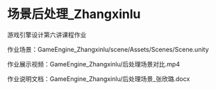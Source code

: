 # 场景后处理_Zhangxinlu

游戏引擎设计第六讲课程作业



作业场景：GameEngine_Zhangxinlu/scene/Assets/Scenes/Scene.unity

作业展示视频：GameEngine_Zhangxinlu/后处理场景对比.mp4

作业说明文档：GameEngine_Zhangxinlu/后处理场景_张欣璐.docx
